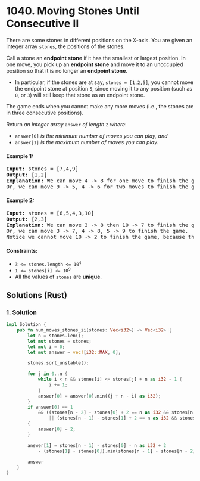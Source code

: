 # 1040. Moving Stones Until Consecutive II
There are some stones in different positions on the X-axis. You are given an integer array `stones`, the positions of the stones.

Call a stone an **endpoint stone** if it has the smallest or largest position. In one move, you pick up an **endpoint stone** and move it to an unoccupied position so that it is no longer an **endpoint stone**.

* In particular, if the stones are at say, `stones = [1,2,5]`, you cannot move the endpoint stone at position `5`, since moving it to any position (such as `0`, or `3`) will still keep that stone as an endpoint stone.

The game ends when you cannot make any more moves (i.e., the stones are in three consecutive positions).

Return *an integer array* `answer` *of length* `2` *where*:

* `answer[0]` *is the minimum number of moves you can play, and*
* `answer[1]` *is the maximum number of moves you can play*.

#### Example 1:
<pre>
<strong>Input:</strong> stones = [7,4,9]
<strong>Output:</strong> [1,2]
<strong>Explanation:</strong> We can move 4 -> 8 for one move to finish the game.
Or, we can move 9 -> 5, 4 -> 6 for two moves to finish the game.
</pre>

#### Example 2:
<pre>
<strong>Input:</strong> stones = [6,5,4,3,10]
<strong>Output:</strong> [2,3]
<strong>Explanation:</strong> We can move 3 -> 8 then 10 -> 7 to finish the game.
Or, we can move 3 -> 7, 4 -> 8, 5 -> 9 to finish the game.
Notice we cannot move 10 -> 2 to finish the game, because that would be an illegal move.
</pre>

#### Constraints:
* <code>3 <= stones.length <= 10<sup>4</sup></code>
* <code>1 <= stones[i] <= 10<sup>9</sup></code>
* All the values of `stones` are **unique**.

## Solutions (Rust)

### 1. Solution
```Rust
impl Solution {
    pub fn num_moves_stones_ii(stones: Vec<i32>) -> Vec<i32> {
        let n = stones.len();
        let mut stones = stones;
        let mut i = 0;
        let mut answer = vec![i32::MAX, 0];

        stones.sort_unstable();

        for j in 0..n {
            while i < n && stones[i] <= stones[j] + n as i32 - 1 {
                i += 1;
            }
            answer[0] = answer[0].min((j + n - i) as i32);
        }
        if answer[0] == 1
            && ((stones[n - 2] - stones[0] + 2 == n as i32 && stones[n - 1] - stones[n - 2] > 2)
                || (stones[n - 1] - stones[1] + 2 == n as i32 && stones[1] - stones[0] > 2))
        {
            answer[0] = 2;
        }

        answer[1] = stones[n - 1] - stones[0] - n as i32 + 2
            - (stones[1] - stones[0]).min(stones[n - 1] - stones[n - 2]);

        answer
    }
}
```
